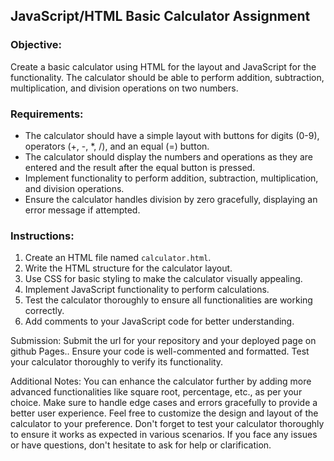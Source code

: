 ## JavaScript/HTML Basic Calculator Assignment

### Objective:
Create a basic calculator using HTML for the layout and JavaScript for the functionality. The calculator should be able to perform addition, subtraction, multiplication, and division operations on two numbers.

### Requirements:
- The calculator should have a simple layout with buttons for digits (0-9), operators (+, -, *, /), and an equal (=) button.
- The calculator should display the numbers and operations as they are entered and the result after the equal button is pressed.
- Implement functionality to perform addition, subtraction, multiplication, and division operations.
- Ensure the calculator handles division by zero gracefully, displaying an error message if attempted.

### Instructions:
1. Create an HTML file named `calculator.html`.
2. Write the HTML structure for the calculator layout.
3. Use CSS for basic styling to make the calculator visually appealing.
4. Implement JavaScript functionality to perform calculations.
5. Test the calculator thoroughly to ensure all functionalities are working correctly.
6. Add comments to your JavaScript code for better understanding.

Submission:
Submit the url for your repository and your deployed page on github Pages..
Ensure your code is well-commented and formatted.
Test your calculator thoroughly to verify its functionality.

Additional Notes:
You can enhance the calculator further by adding more advanced functionalities like square root, percentage, etc., as per your choice.
Make sure to handle edge cases and errors gracefully to provide a better user experience.
Feel free to customize the design and layout of the calculator to your preference.
Don't forget to test your calculator thoroughly to ensure it works as expected in various scenarios.
If you face any issues or have questions, don't hesitate to ask for help or clarification.
